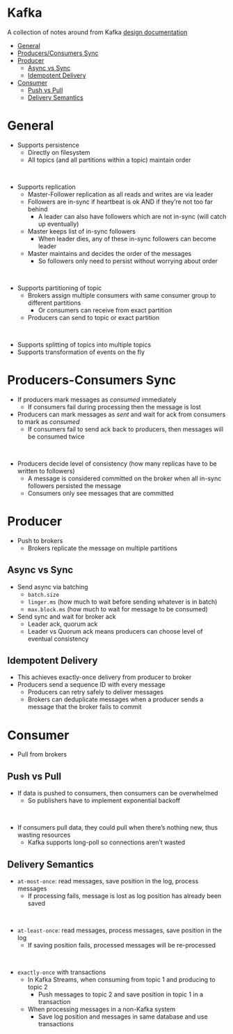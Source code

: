 # Kafka

A collection of notes around from Kafka [design documentation](https://kafka.apache.org/documentation/#design)

- [General](#general)
- [Producers/Consumers Sync](#producers-consumers-sync)
- [Producer](#producer)
  - [Async vs Sync](#async-vs-sync)
  - [Idempotent Delivery](#idempotent-delivery)
- [Consumer](#consumer)
  - [Push vs Pull](#push-vs-pull)
  - [Delivery Semantics](#delivery-semantics)

# General

- Supports persistence
    - Directly on filesystem
    - All topics (and all partitions within a topic) maintain order

<br />

- Supports replication
    - Master-Follower replication as all reads and writes are via leader
    - Followers are in-sync if heartbeat is ok AND if they’re not too far behind
        - A leader can also have followers which are not in-sync (will catch up eventually)
    - Master keeps list of in-sync followers
        - When leader dies, any of these in-sync followers can become leader
    - Master maintains and decides the order of the messages
        - So followers only need to persist without worrying about order

<br />

- Supports partitioning of topic
    - Brokers assign multiple consumers with same consumer group to different partitions
        - Or consumers can receive from exact partition
    - Producers can send to topic or exact partition

<br />

- Supports splitting of topics into multiple topics
- Supports transformation of events on the fly


# Producers-Consumers Sync

- If producers mark messages as _consumed_ immediately
    - If consumers fail during processing then the message is lost
- Producers can mark messages as _sent_ and wait for ack from consumers to mark as _consumed_
    - If consumers fail to send ack back to producers, then messages will be consumed twice

<br />

- Producers decide level of consistency (how many replicas have to be written to followers)
    - A message is considered committed on the broker when all in-sync followers persisted the message
    - Consumers only see messages that are committed


# Producer

- Push to brokers
    - Brokers replicate the message on multiple partitions

## Async vs Sync

- Send async via batching
    - `batch.size`
    - `linger.ms` (how much to wait before sending whatever is in batch)
    - `max.block.ms` (how much to wait for message to be consumed)
- Send sync and wait for broker ack
    - Leader ack, quorum ack
    - Leader vs Quorum ack means producers can choose level of eventual consistency

## Idempotent Delivery

- This achieves exactly-once delivery from producer to broker
- Producers send a sequence ID with every message
    - Producers can retry safely to deliver messages
    - Brokers can deduplicate messages when a producer sends a message that the broker fails to commit
    

# Consumer

- Pull from brokers

## Push vs Pull

- If data is pushed to consumers, then consumers can be overwhelmed
    - So publishers have to implement exponential backoff

<br />

- If consumers pull data, they could pull when there’s nothing new, thus wasting resources
    - Kafka supports long-poll so connections aren’t wasted

## Delivery Semantics

- `at-most-once`: read messages, save position in the log, process messages
    - If processing fails, message is lost as log position has already been saved

<br />

- `at-least-once`: read messages, process messages, save position in the log
    - If saving position fails, processed messages will be re-processed

<br />

- `exactly-once` with transactions
    - In Kafka Streams, when consuming from topic 1 and producing to topic 2
        - Push messages to topic 2 and save position in topic 1 in a transaction
    - When processing messages in a non-Kafka system
        - Save log position and messages in same database and use transactions